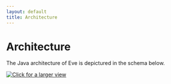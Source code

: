 ```yaml
---
layout: default
title: Architecture
---
```



# Architecture

The Java architecture of Eve is depictured in the schema below.

[<img src="../img/java_architecture_small.png"
  title="Click for a larger view">](../img/java_architecture.png)
